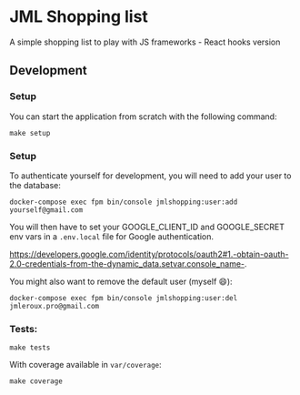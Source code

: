 # JML Shopping list
A simple shopping list to play with JS frameworks - React hooks version

## Development

### Setup

You can start the application from scratch with the following command:

```
make setup
```

### Setup

To authenticate yourself for development, you will need to add your user to the database:

```
docker-compose exec fpm bin/console jmlshopping:user:add yourself@gmail.com
```

You will then have to set your GOOGLE_CLIENT_ID and GOOGLE_SECRET env vars in a `.env.local` file
for Google authentication. 

https://developers.google.com/identity/protocols/oauth2#1.-obtain-oauth-2.0-credentials-from-the-dynamic_data.setvar.console_name-.

You might also want to remove the default user (myself :smile:):

```
docker-compose exec fpm bin/console jmlshopping:user:del jmleroux.pro@gmail.com
```

### Tests:

```
make tests
```

With coverage available in `var/coverage`:

```
make coverage
```
